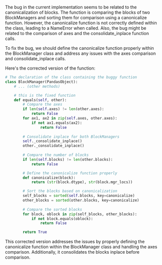 The bug in the current implementation seems to be related to the canonicalization of blocks. The function is comparing the blocks of two BlockManagers and sorting them for comparison using a canonicalize function. However, the canonicalize function is not correctly defined within the class, leading to a NameError when called. Also, the bug might be related to the comparison of axes and the consolidate_inplace function calls.

To fix the bug, we should define the canonicalize function properly within the BlockManager class and address any issues with the axes comparison and consolidate_inplace calls.

Here's the corrected version of the function:

```python
# The declaration of the class containing the buggy function
class BlockManager(PandasObject):
    # ... (other methods)

    # this is the fixed function
    def equals(self, other):
        # Compare the axes
        if len(self.axes) != len(other.axes):
            return False
        for ax1, ax2 in zip(self.axes, other.axes):
            if not ax1.equals(ax2):
                return False
        
        # Consolidate inplace for both BlockManagers
        self._consolidate_inplace()
        other._consolidate_inplace()
        
        # Compare the number of blocks
        if len(self.blocks) != len(other.blocks):
            return False

        # Define the canonicalize function properly
        def canonicalize(block):
            return (str(block.dtype), str(block.mgr_locs))

        # Sort the blocks based on canonicalization
        self_blocks = sorted(self.blocks, key=canonicalize)
        other_blocks = sorted(other.blocks, key=canonicalize)
        
        # Compare the sorted blocks
        for block, oblock in zip(self_blocks, other_blocks):
            if not block.equals(oblock):
                return False

        return True
```

This corrected version addresses the issues by properly defining the canonicalize function within the BlockManager class and handling the axes comparison. Additionally, it consolidates the blocks inplace before comparison.